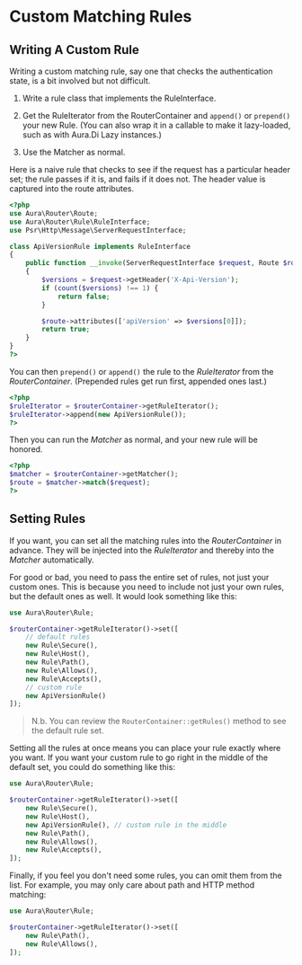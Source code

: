 # Custom Matching Rules

## Writing A Custom Rule

Writing a custom matching rule, say one that checks the authentication state, is a bit involved but not difficult.

1. Write a rule class that implements the RuleInterface.

2. Get the RuleIterator from the RouterContainer and `append()` or `prepend()` your new Rule. (You can also wrap it in a callable to make it lazy-loaded, such as with Aura.Di Lazy instances.)

3. Use the Matcher as normal.

Here is a naive rule that checks to see if the request has a particular header set; the rule passes if it is, and fails if it does not.  The header value is captured into the route attributes.

```php
<?php
use Aura\Router\Route;
use Aura\Router\Rule\RuleInterface;
use Psr\Http\Message\ServerRequestInterface;

class ApiVersionRule implements RuleInterface
{
    public function __invoke(ServerRequestInterface $request, Route $route)
    {
        $versions = $request->getHeader('X-Api-Version');
        if (count($versions) !== 1) {
            return false;
        }

        $route->attributes(['apiVersion' => $versions[0]]);
        return true;
    }
}
?>
```

You can then `prepend()` or `append()` the rule to the _RuleIterator_ from the _RouterContainer_. (Prepended rules get run first, appended ones last.)

```php
<?php
$ruleIterator = $routerContainer->getRuleIterator();
$ruleIterator->append(new ApiVersionRule());
?>
```

Then you can run the _Matcher_ as normal, and your new rule will be honored.

```php
<?php
$matcher = $routerContainer->getMatcher();
$route = $matcher->match($request);
?>
```

## Setting Rules

If you want, you can set all the matching rules into the _RouterContainer_ in advance. They will be injected into the _RuleIterator_ and thereby into the _Matcher_ automatically.

For good or bad, you need to pass the entire set of rules, not just your custom ones. This is because you need to include not just your own rules, but the default ones as well. It would look something like this:

```php
use Aura\Router\Rule;

$routerContainer->getRuleIterator()->set([
    // default rules
    new Rule\Secure(),
    new Rule\Host(),
    new Rule\Path(),
    new Rule\Allows(),
    new Rule\Accepts(),
    // custom rule
    new ApiVersionRule()
]);
```

> N.b. You can review the `RouterContainer::getRules()` method to see the default rule set.

Setting all the rules at once means you can place your rule exactly where you want.  If you want your custom rule to go right in the middle of the default set, you could do something like this:

```php
use Aura\Router\Rule;

$routerContainer->getRuleIterator()->set([
    new Rule\Secure(),
    new Rule\Host(),
    new ApiVersionRule(), // custom rule in the middle
    new Rule\Path(),
    new Rule\Allows(),
    new Rule\Accepts(),
]);
```

Finally, if you feel you don't need some rules, you can omit them from the list. For example, you may only care about path and HTTP method matching:

```php
use Aura\Router\Rule;

$routerContainer->getRuleIterator()->set([
    new Rule\Path(),
    new Rule\Allows(),
]);
```
